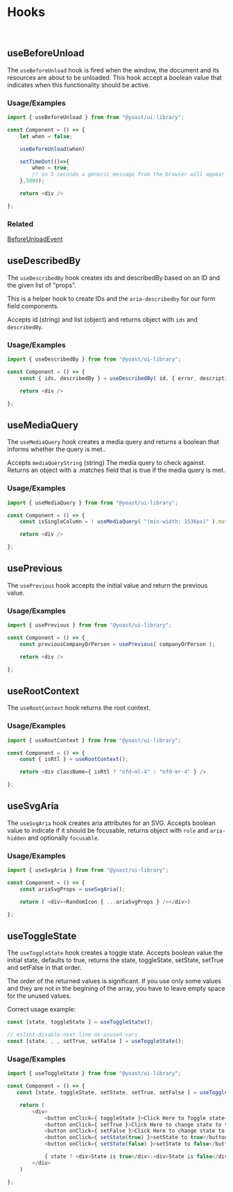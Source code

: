 # Hooks

&nbsp;

## useBeforeUnload 
The `useBeforeUnload` hook is fired when the window, the document and its resources are about to be unloaded.
This hook accept a boolean value that indicates when this functionality should be active.

### Usage/Examples  
~~~javascript  
import { useBeforeUnload } from from "@yoast/ui-library";

const Component = () => {
    let when = false;

    useBeforeUnload(when)

    setTimeOut(()=>{
        when = true;
        // in 5 seconds a generic message from the browser will appear to warn of before window will upload.
    },5000);

    return <div />

};
~~~  

### Related    

[BeforeUnloadEvent](https://developer.mozilla.org/en-US/docs/Web/API/BeforeUnloadEvent)  


## useDescribedBy 
The `useDescribedBy` hook creates ids and describedBy based on an ID and the given list of "props".

This is a helper hook to create IDs and the `aria-describedby` for our form field components.

Accepts id (string) and list (object) and returns object with `ids` and `describedBy`.

### Usage/Examples  
~~~javascript  
import { useDescribedBy } from from "@yoast/ui-library";

const Component = () => {
    const { ids, describedBy } = useDescribedBy( id, { error, description } );

    return <div />

};

~~~  

## useMediaQuery
The `useMediaQuery` hook creates a media query and returns a boolean that informs whether the query is met..

Accepts `mediaQueryString` (string) The media query to check against.
Returns an object with a .matches field that is true if the media query is met.

### Usage/Examples  
~~~javascript  
import { useMediaQuery } from from "@yoast/ui-library";

const Component = () => {
    const isSingleColumn = ! useMediaQuery( "(min-width: 1536px)" ).matches;

    return <div />

};
~~~  

## usePrevious

The `usePrevious` hook accepts the initial value and return the previous value.

### Usage/Examples  
~~~javascript  
import { usePrevious } from from "@yoast/ui-library";

const Component = () => {     
    const previousCompanyOrPerson = usePrevious( companyOrPerson );

    return <div />

};
~~~  

## useRootContext

The `useRootContext` hook returns the root context.

### Usage/Examples  
~~~javascript  
import { useRootContext } from from "@yoast/ui-library";

const Component = () => {
    const { isRtl } = useRootContext();

    return <div className={ isRtl ? "nfd-ml-4" : "nfd-mr-4" } />

};
~~~  

## useSvgAria

The `useSvgAria` hook creates aria attributes for an SVG. 
Accepts boolean value to indicate if it should be focusable, returns object with `role` and `aria-hidden` and optionally `focusable`.

### Usage/Examples  
~~~javascript  
import { useSvgAria } from from "@yoast/ui-library";

const Component = () => {
    const ariaSvgProps = useSvgAria();

    return ( <div><RandomIcon { ...ariaSvgProps } /></div>)

};
~~~  


## useToggleState

The `useToggleState` hook creates a toggle state. 
Accepts boolean value the initial state, defaults to true, returns the state, toggleState, setState, setTrue and setFalse in that order.

The order of the returned values is significant. If you use only some values and they are not in the begining of the array, you have to leave empty space for the unused values. 

Correct usage  example:

~~~javascript  
const [state, toggleState ] = useToggleState();

// eslint-disable-next-line no-unused-vars
const [state, , , setTrue, setFalse ] = useToggleState();
~~~  

### Usage/Examples  

~~~javascript  
import { useToggleState } from from "@yoast/ui-library";

const Component = () => {
   const [state, toggleState, setState, setTrue, setFalse ] = useToggleState();

    return ( 
        <div>
            <button onClick={ toggleState }>Click Here to Toggle state</button>
            <button onClick={ setTrue }>Click Here to change state to true</button>
            <button onClick={ setFalse }>Click Here to change state to false</button>
            <button onClick={ setState(true) }>setState to true</button>
            <button onClick={ setState(false) }>setState to false</button>

            { state ? <div>State is true</div>:<div>State is false</div> }
        </div>
    )

};
~~~  
